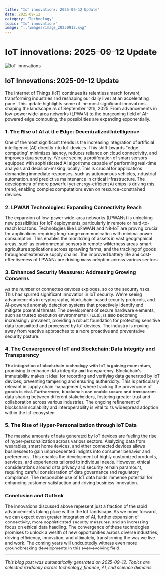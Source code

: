 ```yaml
---
title: "IoT innovations: 2025-09-12 Update"
date: 2025-09-12
category: "Technology"
topic: "IoT innovations"
image: "../images/image_20250912.svg"
---
```


# IoT innovations: 2025-09-12 Update

![IoT innovations](../images/image_20250912.svg)

## IoT Innovations: 2025-09-12 Update

The Internet of Things (IoT) continues its relentless march forward, transforming industries and reshaping our daily lives at an accelerating pace.  This update highlights some of the most significant innovations shaping the landscape as of September 12th, 2025.  From advancements in low-power wide-area networks (LPWAN) to the burgeoning field of AI-powered edge computing, the possibilities are expanding exponentially.


### 1.  The Rise of AI at the Edge: Decentralized Intelligence

One of the most significant trends is the increasing integration of artificial intelligence (AI) directly into IoT devices.  This shift towards "edge computing" minimizes latency, reduces reliance on cloud connectivity, and improves data security.  We are seeing a proliferation of smart sensors equipped with sophisticated AI algorithms capable of performing real-time analysis and decision-making locally. This is crucial for applications demanding immediate responses, such as autonomous vehicles, industrial automation, and predictive maintenance in critical infrastructure.  The development of more powerful yet energy-efficient AI chips is driving this trend, enabling complex computations even on resource-constrained devices.


### 2.  LPWAN Technologies: Expanding Connectivity Reach

The expansion of low-power wide-area networks (LPWANs) is unlocking new possibilities for IoT deployments, particularly in remote or hard-to-reach locations. Technologies like LoRaWAN and NB-IoT are proving crucial for applications requiring long-range communication with minimal power consumption. This enables the monitoring of assets in vast geographical areas, such as environmental sensors in remote wilderness areas, smart agriculture applications across sprawling farms, and the tracking of goods throughout extensive supply chains.  The improved battery life and cost-effectiveness of LPWANs are driving mass adoption across various sectors.


### 3.  Enhanced Security Measures: Addressing Growing Concerns

As the number of connected devices explodes, so do the security risks.  This has spurred significant innovation in IoT security.  We're seeing advancements in cryptography, blockchain-based security protocols, and AI-powered anomaly detection systems that proactively identify and mitigate potential threats.  The development of secure hardware elements, such as trusted execution environments (TEEs), is also becoming increasingly prevalent, providing a robust foundation for protecting sensitive data transmitted and processed by IoT devices.  The industry is moving away from reactive approaches to a more proactive and preventative security posture.


### 4.  The Convergence of IoT and Blockchain: Data Integrity and Transparency

The integration of blockchain technology with IoT is gaining momentum, promising to enhance data integrity and transparency.  Blockchain's immutability makes it ideal for recording and verifying data generated by IoT devices, preventing tampering and ensuring authenticity. This is particularly relevant in supply chain management, where tracking the provenance of goods is vital.  Furthermore, blockchain can enable secure and transparent data sharing between different stakeholders, fostering greater trust and collaboration across various industries.  The ongoing refinement of blockchain scalability and interoperability is vital to its widespread adoption within the IoT ecosystem.


### 5.  The Rise of Hyper-Personalization through IoT Data

The massive amounts of data generated by IoT devices are fueling the rise of hyper-personalization across various sectors.  Analyzing data from wearables, smart home devices, and other connected devices allows businesses to gain unprecedented insights into consumer behavior and preferences.  This enables the development of highly customized products, services, and experiences tailored to individual needs.  However, ethical considerations around data privacy and security remain paramount, requiring careful consideration of data governance and regulatory compliance.  The responsible use of IoT data holds immense potential for enhancing customer satisfaction and driving business innovation.


### Conclusion and Outlook

The innovations discussed above represent just a fraction of the rapid advancements taking place within the IoT landscape.  As we move forward, we can expect even greater integration of AI, further expansion of connectivity, more sophisticated security measures, and an increasing focus on ethical data handling.  The convergence of these technologies promises to unlock a wealth of new opportunities across diverse industries, driving efficiency, innovation, and ultimately, transforming the way we live and work. The coming years will undoubtedly witness even more groundbreaking developments in this ever-evolving field.


---
*This blog post was automatically generated on 2025-09-12. Topics are selected randomly across technology, finance, AI, and science domains.*
